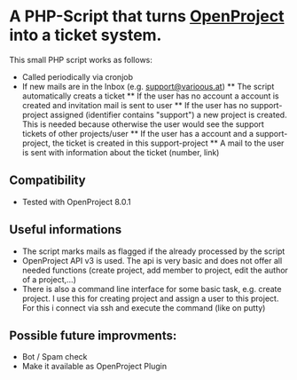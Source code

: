 # A PHP-Script that turns [OpenProject](https://www.openproject.org/) into a ticket system.
This small PHP script works as follows:
* Called periodically via cronjob
* If new mails are in the Inbox (e.g. support@varioous.at)
** The script automatically creats a ticket
** If the user has no account a account is created and invitation mail is sent to user
** If the user has no support-project assigned (identifier contains "support") a new project is created. This is needed because otherwise the user would see the support tickets of other projects/user
** If the user has a account and a support-project, the ticket is created in this support-project
** A mail to the user is sent with information about the ticket (number, link)

## Compatibility
* Tested with OpenProject 8.0.1

## Useful informations
* The script marks mails as flagged if the already processed by the script
* OpenProject API v3 is used. The api is very basic and does not offer all needed functions (create project, add member to project, edit the author of a project,...)
* There is also a command line interface for some basic task, e.g. create project. I use this for creating project and assign a user to this project. For this i connect via ssh and execute the command (like on putty)

## Possible future improvments:
* Bot / Spam check
* Make it available as OpenProject Plugin
